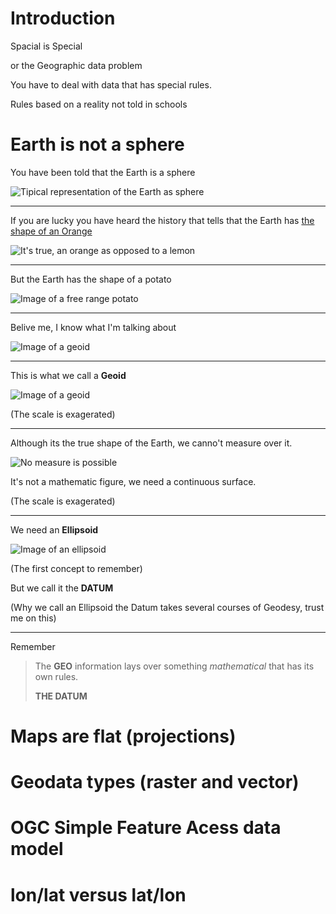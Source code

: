 Introduction
==================

Spacial is Special

or the Geographic data problem

You have to deal with data that has special rules.

Rules based on a reality not told in schools

Earth is not a sphere
========================================================================

You have been told that the Earth is a sphere

![Tipical representation of the Earth as sphere](img/sphere.jpg)

---

If you are lucky you have heard the history that tells that the Earth has [the shape of an Orange](https://en.wikipedia.org/wiki/French_Geodesic_Mission#Background)

![It's true, an orange as opposed to a lemon](img/orange.jpg)

---

But the Earth has the shape of a potato

![Image of a free range potato](img/potato.jpg)

---

Belive me, I know what I'm talking about

![Image of a geoid](img/geoide.jpg)

---

This is what we call a **Geoid**

![Image of a geoid](img/geoide.jpg)

(The scale is exagerated)

---

Although its the true shape of the Earth, we canno't measure over it.

![No measure is possible](img/nomeasure.jpg)

It's not a mathematic figure, we need a continuous surface.

(The scale is exagerated)

---

We need an **Ellipsoid**

![Image of an ellipsoid](img/ellipsoid.jpg)

(The first concept to remember)

But we call it the **DATUM**

(Why we call an Ellipsoid the Datum takes several courses of Geodesy, trust me on this)

---

Remember

> The **GEO** information lays over something *mathematical* that has its own rules.
>
> **THE DATUM**


Maps are flat (projections)
====================================

Geodata types (raster and vector)
====================================

OGC Simple Feature Acess data model
====================================

lon/lat versus lat/lon
====================================


